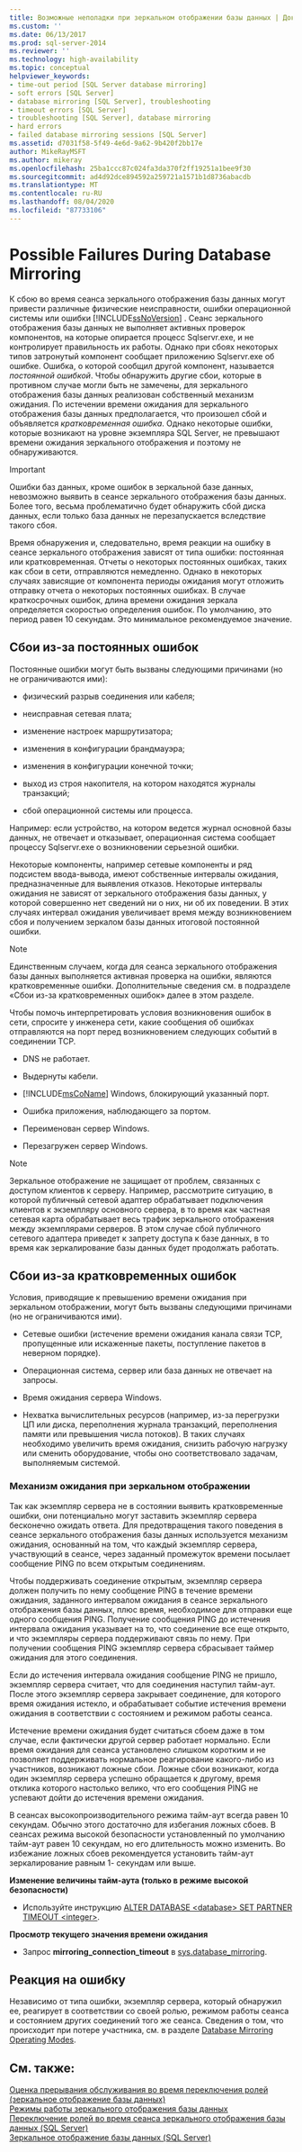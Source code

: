 ```yaml
---
title: Возможные неполадки при зеркальном отображении базы данных | Документы Майкрософт
ms.custom: ''
ms.date: 06/13/2017
ms.prod: sql-server-2014
ms.reviewer: ''
ms.technology: high-availability
ms.topic: conceptual
helpviewer_keywords:
- time-out period [SQL Server database mirroring]
- soft errors [SQL Server]
- database mirroring [SQL Server], troubleshooting
- timeout errors [SQL Server]
- troubleshooting [SQL Server], database mirroring
- hard errors
- failed database mirroring sessions [SQL Server]
ms.assetid: d7031f58-5f49-4e6d-9a62-9b420f2bb17e
author: MikeRayMSFT
ms.author: mikeray
ms.openlocfilehash: 25ba1ccc87c024fa3da370f2ff19251a1bee9f30
ms.sourcegitcommit: ad4d92dce894592a259721a1571b1d8736abacdb
ms.translationtype: MT
ms.contentlocale: ru-RU
ms.lasthandoff: 08/04/2020
ms.locfileid: "87733106"
---
```

# <a name="possible-failures-during-database-mirroring"></a>Possible Failures During Database Mirroring
  К сбою во время сеанса зеркального отображения базы данных могут привести различные физические неисправности, ошибки операционной системы или ошибки [!INCLUDE[ssNoVersion](../../includes/ssnoversion-md.md)] . Сеанс зеркального отображения базы данных не выполняет активных проверок компонентов, на которые опирается процесс Sqlservr.exe, и не контролирует правильность их работы. Однако при сбоях некоторых типов затронутый компонент сообщает приложению Sqlservr.exe об ошибке. Ошибка, о которой сообщил другой компонент, называется *постоянной ошибкой*. Чтобы обнаружить другие сбои, которые в противном случае могли быть не замечены, для зеркального отображения базы данных реализован собственный механизм ожидания. По истечении времени ожидания для зеркального отображения базы данных предполагается, что произошел сбой и объявляется *кратковременная ошибка*. Однако некоторые ошибки, которые возникают на уровне экземпляра SQL Server, не превышают времени ожидания зеркального отображения и поэтому не обнаруживаются.  
  
> [!IMPORTANT]  
>  Ошибки баз данных, кроме ошибок в зеркальной базе данных, невозможно выявить в сеансе зеркального отображения базы данных. Более того, весьма проблематично будет обнаружить сбой диска данных, если только база данных не перезапускается вследствие такого сбоя.  
  
 Время обнаружения и, следовательно, время реакции на ошибку в сеансе зеркального отображения зависят от типа ошибки: постоянная или кратковременная. Отчеты о некоторых постоянных ошибках, таких как сбои в сети, отправляются немедленно. Однако в некоторых случаях зависящие от компонента периоды ожидания могут отложить отправку отчета о некоторых постоянных ошибках. В случае краткосрочных ошибок, длина времени ожидания зеркала определяется скоростью определения ошибок. По умолчанию, это период равен 10 секундам. Это минимальное рекомендуемое значение.  
  
## <a name="failures-due-to-hard-errors"></a>Сбои из-за постоянных ошибок  
 Постоянные ошибки могут быть вызваны следующими причинами (но не ограничиваются ими):  
  
-   физический разрыв соединения или кабеля;  
  
-   неисправная сетевая плата;  
  
-   изменение настроек маршрутизатора;  
  
-   изменения в конфигурации брандмауэра;  
  
-   изменения в конфигурации конечной точки;  
  
-   выход из строя накопителя, на котором находятся журналы транзакций;  
  
-   сбой операционной системы или процесса.  
  
 Например: если устройство, на котором ведется журнал основной базы данных, не отвечает и отказывает, операционная система сообщает процессу Sqlservr.exe о возникновении серьезной ошибки.  
  
 Некоторые компоненты, например сетевые компоненты и ряд подсистем ввода-вывода, имеют собственные интервалы ожидания, предназначенные для выявления отказов. Некоторые интервалы ожидания не зависят от зеркального отображения базы данных, у которой совершенно нет сведений ни о них, ни об их поведении. В этих случаях интервал ожидания увеличивает время между возникновением сбоя и получением зеркалом базы данных итоговой постоянной ошибки.  
  
> [!NOTE]  
>  Единственным случаем, когда для сеанса зеркального отображения базы данных выполняется активная проверка на ошибки, являются кратковременные ошибки. Дополнительные сведения см. в подразделе «Сбои из-за кратковременных ошибок» далее в этом разделе.  
  
 Чтобы помочь интерпретировать условия возникновения ошибок в сети, спросите у инженера сети, какие сообщения об ошибках отправляются на порт перед возникновением следующих событий в соединении TCP.  
  
-   DNS не работает.  
  
-   Выдернуты кабели.  
  
-   [!INCLUDE[msCoName](../../includes/msconame-md.md)] Windows, блокирующий указанный порт.  
  
-   Ошибка приложения, наблюдающего за портом.  
  
-   Переименован сервер Windows.  
  
-   Перезагружен сервер Windows.  
  
> [!NOTE]  
>  Зеркальное отображение не защищает от проблем, связанных с доступом клиентов к серверу. Например, рассмотрите ситуацию, в которой публичный сетевой адаптер обрабатывает подключения клиентов к экземпляру основного сервера, в то время как частная сетевая карта обрабатывает весь трафик зеркального отображения между экземплярами серверов. В этом случае сбой публичного сетевого адаптера приведет к запрету доступа к базе данных, в то время как зеркалирование базы данных будет продолжать работать.  
  
## <a name="failures-due-to-soft-errors"></a>Сбои из-за кратковременных ошибок  
 Условия, приводящие к превышению времени ожидания при зеркальном отображении, могут быть вызваны следующими причинами (но не ограничиваются ими).  
  
-   Сетевые ошибки (истечение времени ожидания канала связи TCP, пропущенные или искаженные пакеты, поступление пакетов в неверном порядке).  
  
-   Операционная система, сервер или база данных не отвечает на запросы.  
  
-   Время ожидания сервера Windows.  
  
-   Нехватка вычислительных ресурсов (например, из-за перегрузки ЦП или диска, переполнения журнала транзакций, переполнения памяти или превышения числа потоков). В таких случаях необходимо увеличить время ожидания, снизить рабочую нагрузку или сменить оборудование, чтобы оно соответствовало задачам, выполняемым системой.  
  
### <a name="the-mirroring-time-out-mechanism"></a>Механизм ожидания при зеркальном отображении  
 Так как экземпляр сервера не в состоянии выявить кратковременные ошибки, они потенциально могут заставить экземпляр сервера бесконечно ожидать ответа. Для предотвращения такого поведения в сеансе зеркального отображения базы данных используется механизм ожидания, основанный на том, что каждый экземпляр сервера, участвующий в сеансе, через заданный промежуток времени посылает сообщение PING по всем открытым соединениям.  
  
 Чтобы поддерживать соединение открытым, экземпляр сервера должен получить по нему сообщение PING в течение времени ожидания, заданного интервалом ожидания в сеансе зеркального отображения базы данных, плюс время, необходимое для отправки еще одного сообщения PING. Получение сообщения PING до истечения интервала ожидания указывает на то, что соединение все еще открыто, и что экземпляры сервера поддерживают связь по нему. При получении сообщения PING экземпляр сервера сбрасывает таймер ожидания для этого соединения.  
  
 Если до истечения интервала ожидания сообщение PING не пришло, экземпляр сервера считает, что для соединения наступил тайм-аут. После этого экземпляр сервера закрывает соединение, для которого время ожидания истекло, и обрабатывает событие истечения времени ожидания в соответствии с состоянием и режимом работы сеанса.  
  
 Истечение времени ожидания будет считаться сбоем даже в том случае, если фактически другой сервер работает нормально. Если время ожидания для сеанса установлено слишком коротким и не позволяет поддерживать нормальное реагирование какого-либо из участников, возникают ложные сбои. Ложные сбои возникают, когда один экземпляр сервера успешно обращается к другому, время отклика которого настолько велико, что его сообщения PING не успевают дойти до истечения времени ожидания.  
  
 В сеансах высокопроизводительного режима тайм-аут всегда равен 10 секундам. Обычно этого достаточно для избегания ложных сбоев. В сеансах режима высокой безопасности установленный по умолчанию тайм-аут равен 10 секундам, но его длительность можно изменить. Во избежание ложных сбоев рекомендуется установить тайм-аут зеркалирование равным 1- секундам или выше.  
  
 **Изменение величины тайм-аута (только в режиме высокой безопасности)**  
  
-   Используйте инструкцию [ALTER DATABASE \<database> SET PARTNER TIMEOUT \<integer>](/sql/t-sql/statements/alter-database-transact-sql).  
  
 **Просмотр текущего значения времени ожидания**  
  
-   Запрос **mirroring_connection_timeout** в [sys.database_mirroring](/sql/relational-databases/system-catalog-views/sys-database-mirroring-transact-sql).  
  
## <a name="responding-to-an-error"></a>Реакция на ошибку  
 Независимо от типа ошибки, экземпляр сервера, который обнаружил ее, реагирует в соответствии со своей ролью, режимом работы сеанса и состоянием других соединений того же сеанса. Сведения о том, что происходит при потере участника, см. в разделе [Database Mirroring Operating Modes](database-mirroring-operating-modes.md).  
  
## <a name="see-also"></a>См. также:  
 [Оценка прерывания обслуживания во время переключения ролей (зеркальное отображение базы данных)](estimate-the-interruption-of-service-during-role-switching-database-mirroring.md)   
 [Режимы работы зеркального отображения базы данных](database-mirroring-operating-modes.md)   
 [Переключение ролей во время сеанса зеркального отображения базы данных (SQL Server)](role-switching-during-a-database-mirroring-session-sql-server.md)   
 [Зеркальное отображение базы данных (SQL Server)](database-mirroring-sql-server.md)  
  
  
